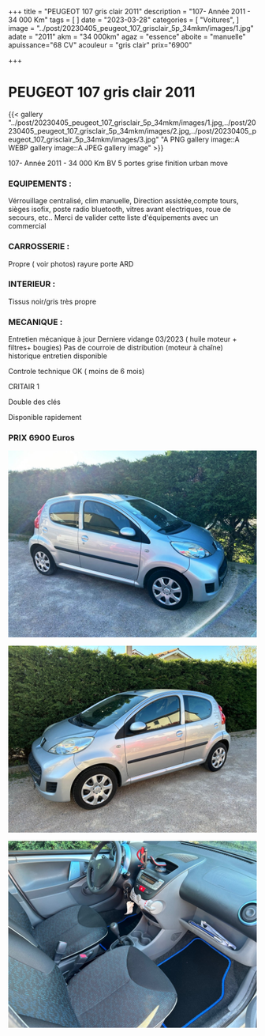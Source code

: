 +++
title = "PEUGEOT 107 gris clair 2011"
description = "107- Année 2011 - 34 000 Km"
tags = [
]
date = "2023-03-28"
categories = [
    "Voitures",
]
image = "../post/20230405_peugeot_107_grisclair_5p_34mkm/images/1.jpg"
adate = "2011"
akm = "34 000km"
agaz = "essence"
aboite = "manuelle"
apuissance="68 CV"
acouleur = "gris clair"
prix="6900"

+++

# PEUGEOT 107 gris clair 2011

{{< gallery "../post/20230405_peugeot_107_grisclair_5p_34mkm/images/1.jpg,../post/20230405_peugeot_107_grisclair_5p_34mkm/images/2.jpg,../post/20230405_peugeot_107_grisclair_5p_34mkm/images/3.jpg" "A PNG gallery image::A WEBP gallery image::A JPEG gallery image" >}}


107- Année 2011 - 34 000 Km BV 5 portes grise  finition urban move

### EQUIPEMENTS :
Vérrouillage centralisé, clim manuelle, Direction assistée,compte tours, sièges isofix, poste radio bluetooth, vitres avant electriques, roue de secours, etc..
Merci de valider cette liste d'équipements avec un commercial

### CARROSSERIE :
Propre ( voir photos) rayure porte ARD

### INTERIEUR :
Tissus noir/gris très propre

### MECANIQUE :
Entretien mécanique à jour 
Derniere vidange 03/2023 ( huile moteur + filtres+ bougies)
Pas de courroie de distribution (moteur à chaîne)
historique entretien disponible


Controle technique OK ( moins de 6 mois)

CRITAIR 1

Double des clés

Disponible rapidement

### PRIX 6900 Euros


<!-- more -->


![](images/1.jpg)

![](images/2.jpg)

![](images/3.jpg)

